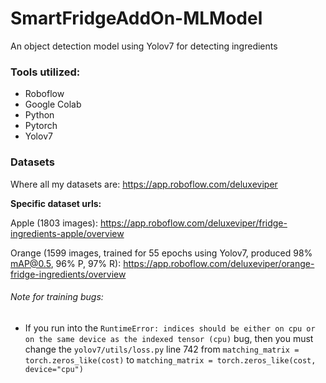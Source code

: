 # SmartFridgeAddOn-MLModel
An object detection model using Yolov7 for detecting ingredients

### Tools utilized:
- Roboflow
- Google Colab
- Python
- Pytorch
- Yolov7

### Datasets

Where all my datasets are: https://app.roboflow.com/deluxeviper

**Specific dataset urls:**

Apple (1803 images): https://app.roboflow.com/deluxeviper/fridge-ingredients-apple/overview

Orange (1599 images, trained for 55 epochs using Yolov7, produced 98% mAP@0.5, 96% P, 97% R): https://app.roboflow.com/deluxeviper/orange-fridge-ingredients/overview

###### Note for training bugs:
- If you run into the `RuntimeError: indices should be either on cpu or on the same device as the indexed tensor (cpu)` bug, then you must change the `yolov7/utils/loss.py` line 742 from `matching_matrix = torch.zeros_like(cost)` to `matching_matrix = torch.zeros_like(cost, device="cpu")`
